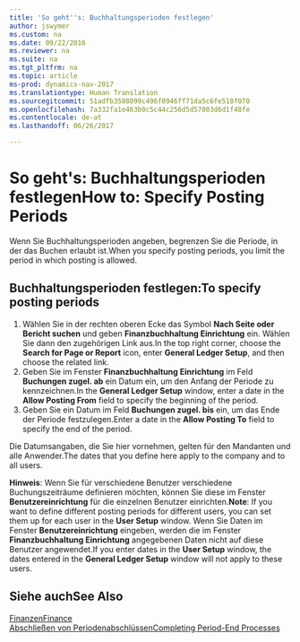 ```yaml
---
title: 'So geht''s: Buchhaltungsperioden festlegen'
author: jswymer
ms.custom: na
ms.date: 09/22/2016
ms.reviewer: na
ms.suite: na
ms.tgt_pltfrm: na
ms.topic: article
ms-prod: dynamics-nav-2017
ms.translationtype: Human Translation
ms.sourcegitcommit: 51adfb3588099c496f0946ff71da5c6fe518f070
ms.openlocfilehash: 7a332fa1e463b0c5c44c256d5d57803d6d1f48fe
ms.contentlocale: de-at
ms.lasthandoff: 06/26/2017

---
```


# <a name="how-to-specify-posting-periods"></a><span data-ttu-id="28904-102">So geht's: Buchhaltungsperioden festlegen</span><span class="sxs-lookup"><span data-stu-id="28904-102">How to: Specify Posting Periods</span></span>
<span data-ttu-id="28904-103">Wenn Sie Buchhaltungsperioden angeben, begrenzen Sie die Periode, in der das Buchen erlaubt ist.</span><span class="sxs-lookup"><span data-stu-id="28904-103">When you specify posting periods, you limit the period in which posting is allowed.</span></span>

## <a name="to-specify-posting-periods"></a><span data-ttu-id="28904-104">Buchhaltungsperioden festlegen:</span><span class="sxs-lookup"><span data-stu-id="28904-104">To specify posting periods</span></span>
1. <span data-ttu-id="28904-105">Wählen Sie in der rechten oberen Ecke das Symbol **Nach Seite oder Bericht suchen** und geben **Finanzbuchhaltung Einrichtung** ein. Wählen Sie dann den zugehörigen Link aus.</span><span class="sxs-lookup"><span data-stu-id="28904-105">In the top right corner, choose the **Search for Page or Report** icon, enter **General Ledger Setup**, and then choose the related link.</span></span>
2. <span data-ttu-id="28904-106">Geben Sie im Fenster **Finanzbuchhaltung Einrichtung** im Feld **Buchungen zugel. ab** ein Datum ein, um den Anfang der Periode zu kennzeichnen.</span><span class="sxs-lookup"><span data-stu-id="28904-106">In the **General Ledger Setup** window, enter a date in the **Allow Posting From** field to specify the beginning of the period.</span></span>
3. <span data-ttu-id="28904-107">Geben Sie ein Datum im Feld **Buchungen zugel. bis** ein, um das Ende der Periode festzulegen.</span><span class="sxs-lookup"><span data-stu-id="28904-107">Enter a date in the **Allow Posting To** field to specify the end of the period.</span></span>

<span data-ttu-id="28904-108">Die Datumsangaben, die Sie hier vornehmen, gelten für den Mandanten und alle Anwender.</span><span class="sxs-lookup"><span data-stu-id="28904-108">The dates that you define here apply to the company and to all users.</span></span>

<span data-ttu-id="28904-109">**Hinweis**: Wenn Sie für verschiedene Benutzer verschiedene Buchungszeiträume definieren möchten, können Sie diese im Fenster **Benutzereinrichtung** für die einzelnen Benutzer einrichten.</span><span class="sxs-lookup"><span data-stu-id="28904-109">**Note**: If you want to define different posting periods for different users, you can set them up for each user in the **User Setup** window.</span></span> <span data-ttu-id="28904-110">Wenn Sie Daten im Fenster **Benutzereinrichtung** eingeben, werden die im Fenster **Finanzbuchhaltung Einrichtung** angegebenen Daten nicht auf diese Benutzer angewendet.</span><span class="sxs-lookup"><span data-stu-id="28904-110">If you enter dates in the **User Setup** window, the dates entered in the **General Ledger Setup** window will not apply to these users.</span></span>


## <a name="see-also"></a><span data-ttu-id="28904-111">Siehe auch</span><span class="sxs-lookup"><span data-stu-id="28904-111">See Also</span></span>
[<span data-ttu-id="28904-112">Finanzen</span><span class="sxs-lookup"><span data-stu-id="28904-112">Finance</span></span>](finance-setup.md)  
[<span data-ttu-id="28904-113">Abschließen von Periodenabschlüssen</span><span class="sxs-lookup"><span data-stu-id="28904-113">Completing Period-End Processes</span></span>](year-how-complete-period-end-processes.md)


